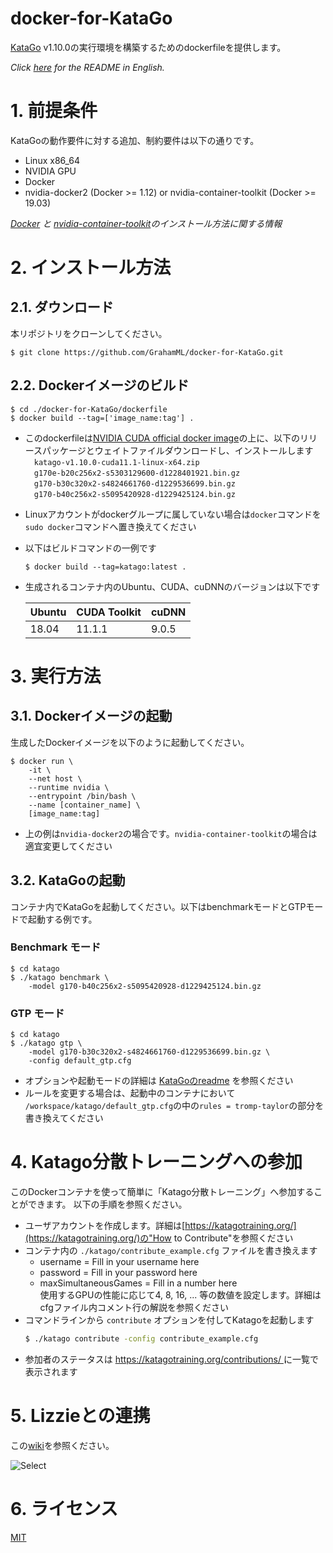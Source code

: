 # docker-for-KataGo
[KataGo](https://github.com/lightvector/KataGo) v1.10.0の実行環境を構築するためのdockerfileを提供します。  

_Click [here](https://github.com/GrahamML/docker-for-KataGo/blob/master/README.md) for the README in English._

# 1. 前提条件  
KataGoの動作要件に対する追加、制約要件は以下の通りです。 
+ Linux x86_64
+ NVIDIA GPU
+ Docker
+ nvidia-docker2 (Docker >= 1.12) or nvidia-container-toolkit (Docker >= 19.03)  

_[Docker](https://github.com/Microsoft/MMdnn/blob/master/docs/InstallDockerCE.md) と [nvidia-container-toolkit](https://github.com/NVIDIA/nvidia-docker#quickstart)のインストール方法に関する情報_  

# 2. インストール方法
## 2.1. ダウンロード
本リポジトリをクローンしてください。  
```
$ git clone https://github.com/GrahamML/docker-for-KataGo.git
```
## 2.2. Dockerイメージのビルド
```console
$ cd ./docker-for-KataGo/dockerfile
$ docker build --tag=['image_name:tag'] . 
```
+ このdockerfileは[NVIDIA CUDA official docker image](https://hub.docker.com/r/nvidia/cuda/)の上に、以下のリリースパッケージとウェイトファイルダウンロードし、インストールします  
&emsp;` katago-v1.10.0-cuda11.1-linux-x64.zip `  
&emsp;`g170e-b20c256x2-s5303129600-d1228401921.bin.gz`  
&emsp;`g170-b30c320x2-s4824661760-d1229536699.bin.gz`  
&emsp;`g170-b40c256x2-s5095420928-d1229425124.bin.gz`
+ Linuxアカウントがdockerグループに属していない場合は`docker`コマンドを`sudo docker`コマンドへ置き換えてください
+ 以下はビルドコマンドの一例です  
    ```
    $ docker build --tag=katago:latest . 
    ```
+ 生成されるコンテナ内のUbuntu、CUDA、cuDNNのバージョンは以下です  

    | Ubuntu | CUDA Toolkit        | cuDNN          |
    |--------|---------------------|----------------|
    | 18.04  | 11.1.1              | 9.0.5          |

# 3. 実行方法
## 3.1. Dockerイメージの起動
生成したDockerイメージを以下のように起動してください。  
```console
$ docker run \
    -it \
    --net host \
    --runtime nvidia \
    --entrypoint /bin/bash \
    --name [container_name] \
    [image_name:tag]
```  
+ 上の例は`nvidia-docker2`の場合です。`nvidia-container-toolkit`の場合は適宜変更してください  

## 3.2. KataGoの起動  
コンテナ内でKataGoを起動してください。以下はbenchmarkモードとGTPモードで起動する例です。
### Benchmark モード
```console
$ cd katago
$ ./katago benchmark \
    -model g170-b40c256x2-s5095420928-d1229425124.bin.gz
```

### GTP モード
```console
$ cd katago
$ ./katago gtp \
    -model g170-b30c320x2-s4824661760-d1229536699.bin.gz \
    -config default_gtp.cfg  
```  
+ オプションや起動モードの詳細は [KataGoのreadme](https://github.com/lightvector/KataGo) を参照ください  
+ ルールを変更する場合は、起動中のコンテナにおいて `/workspace/katago/default_gtp.cfg`の中の`rules = tromp-taylor`の部分を書き換えてください

# 4. Katago分散トレーニングへの参加
このDockerコンテナを使って簡単に「Katago分散トレーニング」へ参加することができます。
以下の手順を参照ください。

+ ユーザアカウントを作成します。詳細は[https://katagotraining.org/](https://katagotraining.org/)の"How to Contribute"を参照ください 
+ コンテナ内の `./katago/contribute_example.cfg` ファイルを書き換えます
  + username = Fill in your username here
  + password = Fill in your password here
  + maxSimultaneousGames = Fill in a number here  
    使用するGPUの性能に応じて4, 8, 16, ... 等の数値を設定します。詳細はcfgファイル内コメント行の解説を参照ください
+ コマンドラインから `contribute` オプションを付してKatagoを起動します
  ```sh
  $ ./katago contribute -config contribute_example.cfg
  ```  
+ 参加者のステータスは [https://katagotraining.org/contributions/ ](https://katagotraining.org/contributions/)に一覧で表示されます

# 5. Lizzieとの連携  
この[wiki](https://github.com/GrahamML/docker_for_AQ/wiki/Communitacion-with-Lizzie)を参照ください。  

![Select](https://github.com/GrahamML/docker_for_AQ/wiki/images/Communitacion-with-Lizzie/Fig7.png)

# 6. ライセンス  
[MIT](https://github.com/GrahamML/docker_for_KataGo/blob/master/LICENSE)
